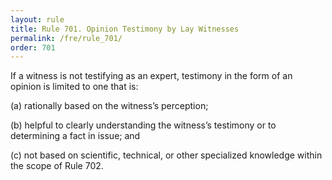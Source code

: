 ```yaml
---
layout: rule
title: Rule 701. Opinion Testimony by Lay Witnesses
permalink: /fre/rule_701/
order: 701
---
```


If a witness is not testifying as an expert, testimony in the form of an opinion is limited to one that is:


(a) rationally based on the witness’s perception;


(b) helpful to clearly understanding the witness’s testimony or to determining a fact in issue; and


(c) not based on scientific, technical, or other specialized knowledge within the scope of Rule 702.

